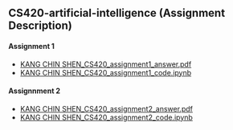 ## CS420-artificial-intelligence (Assignment Description)

#### Assignment 1 
- [KANG CHIN SHEN_CS420_assignment1_answer.pdf](https://github.com/cskang0121/cs420-artificial-intelligence/blob/main/assignment_1/KANG%20CHIN%20SHEN_CS420_assignment1_answer.pdf) 
- [KANG CHIN SHEN_CS420_assignment1_code.ipynb](https://github.com/cskang0121/cs420-artificial-intelligence/blob/main/assignment_1/KANG%20CHIN%20SHEN_CS420_assignment1_code.ipynb)

#### Assignnment 2 
- [KANG CHIN SHEN_CS420_assignment2_answer.pdf](https://github.com/cskang0121/cs420-artificial-intelligence/blob/main/assignment_2/KANG%20CHIN%20SHEN_CS420_assignment2_answer.pdf)
- [KANG CHIN SHEN_CS420_assignment2_code.ipynb](https://github.com/cskang0121/cs420-artificial-intelligence/blob/main/assignment_2/KANG%20CHIN%20SHEN_CS420_assignment2_code.ipynb)
